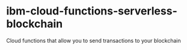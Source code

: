 # ibm-cloud-functions-serverless-blockchain
Cloud functions that allow you to send transactions to your blockchain
